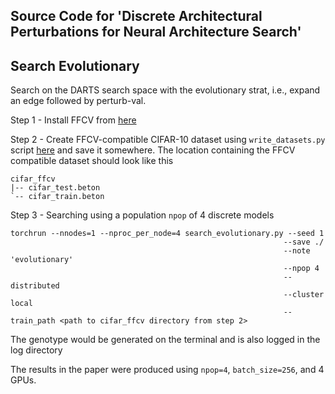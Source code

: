 ## Source Code for 'Discrete Architectural Perturbations for Neural Architecture Search'

Search Evolutionary
-------------------

Search on the DARTS search space with the evolutionary strat, i.e., expand an edge followed by perturb-val.

Step 1 - Install FFCV from [here](https://github.com/libffcv/ffcv#install-with-anaconda)

Step 2 - Create FFCV-compatible CIFAR-10 dataset using `write_datasets.py` script [here](https://github.com/libffcv/ffcv/tree/main/examples/cifar) and save it somewhere. The location containing the FFCV compatible dataset should look like this

```
cifar_ffcv
|-- cifar_test.beton
`-- cifar_train.beton
```

Step 3 - Searching using a population `npop` of 4 discrete models

```
torchrun --nnodes=1 --nproc_per_node=4 search_evolutionary.py --seed 1 
                                                             --save ./ 
                                                             --note 'evolutionary' 
                                                             --npop 4 
                                                             --distributed 
                                                             --cluster local 
                                                             --train_path <path to cifar_ffcv directory from step 2>
```

The genotype would be generated on the terminal and is also logged in the log directory

The results in the paper were produced using `npop=4`, `batch_size=256`, and 4 GPUs. 
